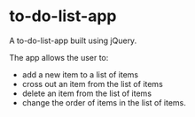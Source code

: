 # to-do-list-app

A to-do-list-app built using jQuery.  

The app allows the user to:
- add a new item to a list of items
- cross out an item from the list of items
- delete an item from the list of items
- change the order of items in the list of items.
